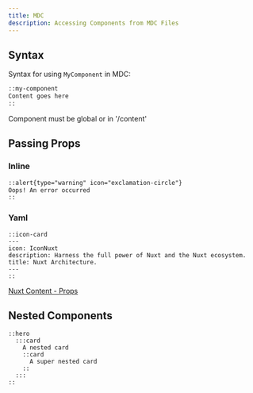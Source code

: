 ```yaml
---
title: MDC
description: Accessing Components from MDC Files
---
```


## Syntax

Syntax for using `MyComponent` in MDC:

```markdown
::my-component
Content goes here
::
```

Component must be global or in '/content'

## Passing Props

### Inline

   ```markdown
   ::alert{type="warning" icon="exclamation-circle"}
   Oops! An error occurred
   ::
   ```

### Yaml


   ```
   ::icon-card
   ---
   icon: IconNuxt
   description: Harness the full power of Nuxt and the Nuxt ecosystem.
   title: Nuxt Architecture.
   ---
   ::
   ```
   [Nuxt Content - Props](https://content.nuxt.com/usage/markdown/#props)

## Nested Components

   ```
   ::hero
     :::card
       A nested card
       ::card
         A super nested card
       ::
     :::
   ::
   ```
